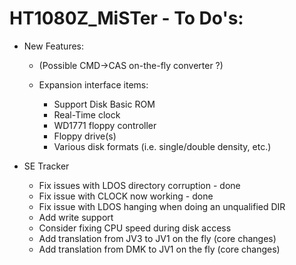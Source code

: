 # HT1080Z_MiSTer - To Do's:

 * New Features:
   * (Possible CMD->CAS on-the-fly converter ?)

   * Expansion interface items:
     * Support Disk Basic ROM
     * Real-Time clock
     * WD1771 floppy controller
     * Floppy drive(s)
     * Various disk formats (i.e. single/double density, etc.)

  * SE Tracker
    * Fix issues with LDOS directory corruption - done
    * Fix issue with CLOCK now working - done
    * Fix issue with LDOS hanging when doing an unqualified DIR
    * Add write support
    * Consider fixing CPU speed during disk access
    * Add translation from JV3 to JV1 on the fly (core changes)
    * Add translation from DMK to JV1 on the fly (core changes)
